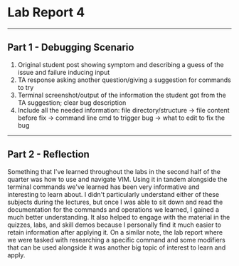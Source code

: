 # **Lab Report 4**

***
## Part 1 - Debugging Scenario 

1) Original student post showing symptom and describing a guess of the issue and failure inducing input
2) TA response asking another question/giving a suggestion for commands to try
3) Terminal screenshot/output of the information the student got from the TA suggestion; clear bug description
4) Include all the needed information: file directory/structure -> file content before fix -> command line cmd to trigger bug -> what to edit to fix the bug

***
## Part 2 - Reflection

Something that I've learned throughout the labs in the second half of the quarter was how to use and navigate VIM. Using it in tandem alongside the terminal commands we've learned has been very informative and interesting to learn about. I didn't particularly understand either of these subjects during the lectures, but once I was able to sit down and read the documentation for the commands and operations we learned, I gained a much better understanding. It also helped to engage with the material in the quizzes, labs, and skill demos because I personally find it much easier to retain information after applying it. On a similar note, the lab report where we were tasked with researching a specific command and some modifiers that can be used alongside it was another big topic of interest to learn and apply. 
